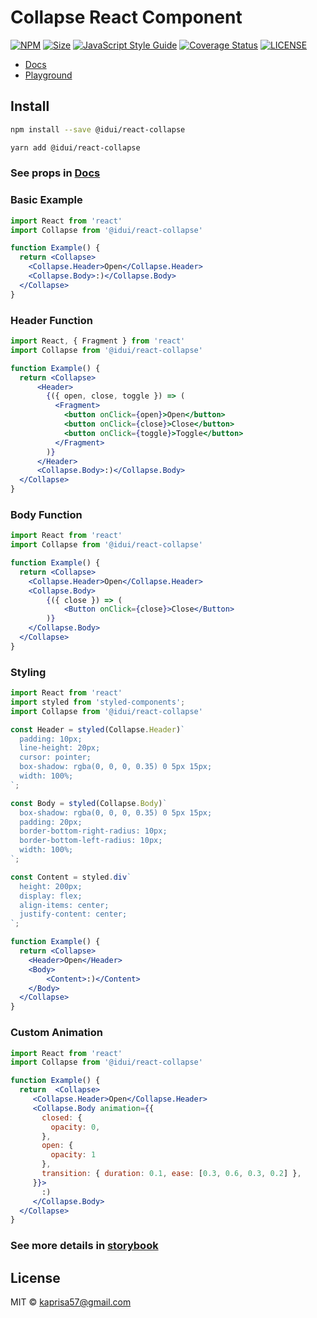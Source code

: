 # Collapse React Component

[![NPM](https://img.shields.io/npm/v/@idui/react-collapse.svg)](https://www.npmjs.com/package/@idui/react-collapse/)
[![Size](https://img.shields.io/bundlephobia/min/@idui/react-collapse)](https://www.npmjs.com/package/@idui/react-collapse)
[![JavaScript Style Guide](https://img.shields.io/badge/code_style-standard-brightgreen.svg)](https://standardjs.com)
[![Coverage Status](https://coveralls.io/repos/github/id-ui/react-collapse/badge.svg?branch=main)](https://coveralls.io/github/id-ui/react-collapse?branch=main)
[![LICENSE](https://img.shields.io/github/license/id-ui/react-collapse)](https://github.com/id-ui/react-collapse/blob/main/LICENSE)

- [Docs](https://id-ui.github.io/react-collapse/?path=/docs/collapse--playground)
- [Playground](https://id-ui.github.io/react-collapse/?path=/story/collapse--playground)

## Install

```bash
npm install --save @idui/react-collapse
```

```bash
yarn add @idui/react-collapse
```

### See props in [Docs](https://id-ui.github.io/react-collapse/?path=/docs/collapse--playground)


### Basic Example

```jsx
import React from 'react'
import Collapse from '@idui/react-collapse'

function Example() {
  return <Collapse>
    <Collapse.Header>Open</Collapse.Header>
    <Collapse.Body>:)</Collapse.Body>
  </Collapse>
}
```

### Header Function

```jsx
import React, { Fragment } from 'react'
import Collapse from '@idui/react-collapse'

function Example() {
  return <Collapse>
      <Header>
        {({ open, close, toggle }) => (
          <Fragment>
            <button onClick={open}>Open</button>
            <button onClick={close}>Close</button>
            <button onClick={toggle}>Toggle</button>
          </Fragment>
        )}
      </Header>
      <Collapse.Body>:)</Collapse.Body>
  </Collapse>
}
```

### Body Function

```jsx
import React from 'react'
import Collapse from '@idui/react-collapse'

function Example() {
  return <Collapse>
    <Collapse.Header>Open</Collapse.Header>
    <Collapse.Body>
        {({ close }) => (
            <Button onClick={close}>Close</Button>
        )}
    </Collapse.Body>
  </Collapse>
}
```

### Styling

```jsx
import React from 'react'
import styled from 'styled-components';
import Collapse from '@idui/react-collapse'

const Header = styled(Collapse.Header)`
  padding: 10px;
  line-height: 20px;
  cursor: pointer;
  box-shadow: rgba(0, 0, 0, 0.35) 0 5px 15px;
  width: 100%;
`;

const Body = styled(Collapse.Body)`
  box-shadow: rgba(0, 0, 0, 0.35) 0 5px 15px;
  padding: 20px;
  border-bottom-right-radius: 10px;
  border-bottom-left-radius: 10px;
  width: 100%;
`;

const Content = styled.div`
  height: 200px;
  display: flex;
  align-items: center;
  justify-content: center;
`;

function Example() {
  return <Collapse>
    <Header>Open</Header>
    <Body>
        <Content>:)</Content>
    </Body>
  </Collapse>
}
```

### Custom Animation

```jsx
import React from 'react'
import Collapse from '@idui/react-collapse'

function Example() {
  return  <Collapse>
     <Collapse.Header>Open</Collapse.Header>
     <Collapse.Body animation={{
       closed: {
         opacity: 0,
       },
       open: {
         opacity: 1
       },
       transition: { duration: 0.1, ease: [0.3, 0.6, 0.3, 0.2] },
     }}>
       :)
     </Collapse.Body>
  </Collapse>
}
```

### See more details in [storybook](https://id-ui.github.io/react-collapse/?path=/docs/collapse--playground)

## License

MIT © [kaprisa57@gmail.com](https://github.com/id-ui)